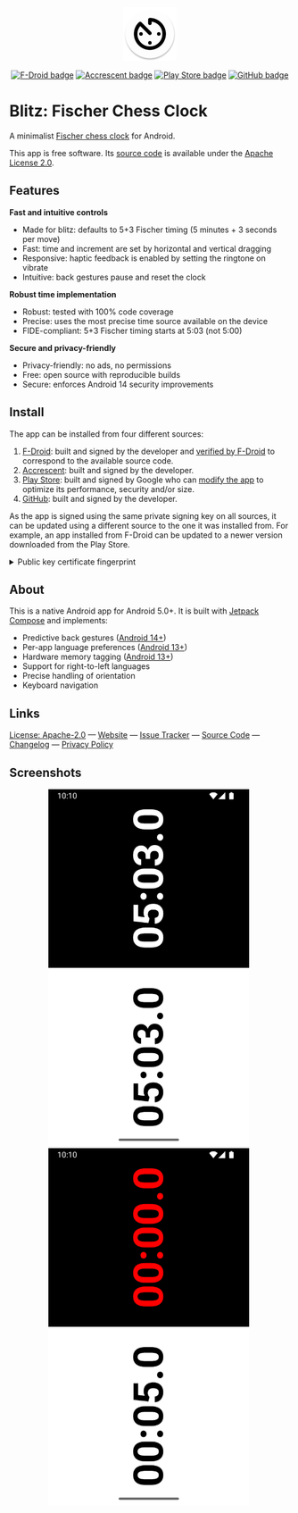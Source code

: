 <!-- Copyright 2024 Léo de Souza -->
<!-- SPDX-License-Identifier: Apache-2.0 -->

<p align="center">
  <a href="https://blitz.leodesouza.net">
    <img src="src/main/res/mipmap-xxxhdpi/ic_launcher.webp" width="96" height="96" alt="App icon"></a>
</p>

<p align="center">
  <a href="https://f-droid.org/packages/net.leodesouza.blitz/">
    <img src="https://img.shields.io/f-droid/v/net.leodesouza.blitz?logo=F-Droid&label=F-Droid" width="113" height="20" alt="F-Droid badge"></a>
  <a href="https://accrescent.app/app/net.leodesouza.blitz">
    <img src="https://img.shields.io/badge/Accrescent-v1.9.0-blue.svg?logo=data:image/svg+xml;base64,PHN2ZyBmaWxsPSJ3aGl0ZXNtb2tlIiByb2xlPSJpbWciIHZpZXdCb3g9IjAgMCAyNCAyNCIgeG1sbnM9Imh0dHA6Ly93d3cudzMub3JnLzIwMDAvc3ZnIj48dGl0bGU+QWNjcmVzY2VudDwvdGl0bGU+PHBhdGggZD0iTTEyIDBBMTIgMTIgMCAwIDAgMCAxMmExMiAxMiAwIDAgMCAxMiAxMiAxMiAxMiAwIDAgMCAxMi0xMkExMiAxMiAwIDAgMCAxMiAwem0tLjMgMi45YTkgOSAwIDAgMSA4LjggNi43IDkgOSAwIDAgMS02LjMgMTFBOSA5IDAgMCAxIDQgMTYuM2E3LjggNy44IDAgMCAwIDUuNi42QTcuOCA3LjggMCAwIDAgMTUgNy40IDcuOCA3LjggMCAwIDAgMTEuNyAzeiIvPjwvc3ZnPg==" width="131" height="20" alt="Accrescent badge"></a>
  <a href="https://play.google.com/store/apps/details?id=net.leodesouza.blitz">
    <img src="https://img.shields.io/badge/Play%20Store-v1.9.0-blue?logo=Google-Play" width="129" height="20" alt="Play Store badge"></a>
  <a href="https://github.com/ldeso/blitz/releases/latest">
    <img src="https://img.shields.io/github/release/ldeso/blitz.svg?logo=github&label=GitHub" width="109" height="20" alt="GitHub badge"></a>
</p>

# Blitz: Fischer Chess Clock

A minimalist [Fischer chess clock](https://en.wikipedia.org/wiki/Fischer_clock) for Android.

This app is free software.
Its [source code](https://github.com/ldeso/blitz) is available under the [Apache License 2.0](LICENSES/Apache-2.0.md).

## Features

**Fast and intuitive controls**

  - Made for blitz: defaults to 5+3 Fischer timing (5 minutes + 3 seconds per move)
  - Fast: time and increment are set by horizontal and vertical dragging
  - Responsive: haptic feedback is enabled by setting the ringtone on vibrate
  - Intuitive: back gestures pause and reset the clock

**Robust time implementation**

  - Robust: tested with 100% code coverage
  - Precise: uses the most precise time source available on the device
  - FIDE-compliant: 5+3 Fischer timing starts at 5:03 (not 5:00)

**Secure and privacy-friendly**

  - Privacy-friendly: no ads, no permissions
  - Free: open source with reproducible builds
  - Secure: enforces Android 14 security improvements

## Install

The app can be installed from four different sources:

  1. [F-Droid](https://f-droid.org/packages/net.leodesouza.blitz/): built and signed by the developer and [verified by F-Droid](https://f-droid.org/docs/Reproducible_Builds/) to correspond to the available source code.
  2. [Accrescent](https://accrescent.app/app/net.leodesouza.blitz): built and signed by the developer.
  3. [Play Store](https://play.google.com/store/apps/details?id=net.leodesouza.blitz): built and signed by Google who can [modify the app](https://play.google/play-app-signing-terms/) to optimize its performance, security and/or size.
  4. [GitHub](https://github.com/ldeso/blitz/releases/latest): built and signed by the developer.

As the app is signed using the same private signing key on all sources, it can be updated using a different source to the one it was installed from.
For example, an app installed from F-Droid can be updated to a newer version downloaded from the Play Store.

<details style="margin-bottom: 15px">
  <summary>Public key certificate fingerprint</summary>
  <pre><code>6d7fd2715ed21cff64086dc5fcf8820a685a793ebd07d972163d86172babba75</code></pre>
</details>

## About

This is a native Android app for Android 5.0+.
It is built with [Jetpack Compose](https://developer.android.com/jetpack/compose) and implements:

  - Predictive back gestures ([Android 14+](https://developer.android.com/about/versions/13/features/predictive-back-gesture))
  - Per-app language preferences ([Android 13+](https://developer.android.com/about/versions/13/features/app-languages))
  - Hardware memory tagging ([Android 13+](https://developer.android.com/ndk/guides/arm-mte))
  - Support for right-to-left languages
  - Precise handling of orientation
  - Keyboard navigation

## Links

[License: Apache-2.0](LICENSES/Apache-2.0.md) — [Website](https://blitz.leodesouza.net) — [Issue Tracker](https://github.com/ldeso/blitz/issues) — [Source Code](https://github.com/ldeso/blitz) — [Changelog](CHANGELOG.md) — [Privacy Policy](PRIVACY_POLICY.md)

## Screenshots

<p align="center">
  &nbsp;<img src="metadata/en-US/images/phoneScreenshots/1.png" alt="Screenshot of the initial view" width="360" height="640">&nbsp;&#8203;
  &nbsp;<img src="metadata/en-US/images/phoneScreenshots/2.png" alt="Screenshot when time is over" width="360" height="640">&nbsp;
</p>
